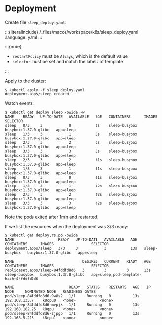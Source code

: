 # Deployment

Create file `sleep_deploy.yaml`:

:::{literalinclude} /_files/macos/workspace/k8s/sleep_deploy.yaml
:language: yaml
:::

:::{note}

- `restartPolicy` must be `Always`, which is the default value
- `selector` must be set and match the labels of template

:::

Apply to the cluster:

```console
$ kubectl apply -f sleep_deploy.yaml
deployment.apps/sleep created
```

Watch events:

```console
$ kubectl get deploy sleep -owide -w
NAME    READY   UP-TO-DATE   AVAILABLE   AGE   CONTAINERS      IMAGES                 SELECTOR
sleep   0/3     3            0           0s    sleep-busybox   busybox:1.37.0-glibc   app=sleep
sleep   1/3     3            1           1s    sleep-busybox   busybox:1.37.0-glibc   app=sleep
sleep   2/3     3            2           1s    sleep-busybox   busybox:1.37.0-glibc   app=sleep
sleep   3/3     3            3           1s    sleep-busybox   busybox:1.37.0-glibc   app=sleep
sleep   2/3     3            2           61s   sleep-busybox   busybox:1.37.0-glibc   app=sleep
sleep   1/3     3            1           61s   sleep-busybox   busybox:1.37.0-glibc   app=sleep
sleep   0/3     3            0           61s   sleep-busybox   busybox:1.37.0-glibc   app=sleep
sleep   1/3     3            1           62s   sleep-busybox   busybox:1.37.0-glibc   app=sleep
sleep   2/3     3            2           62s   sleep-busybox   busybox:1.37.0-glibc   app=sleep
sleep   3/3     3            3           62s   sleep-busybox   busybox:1.37.0-glibc   app=sleep
```

Note the pods exited after 1min and restarted.

If we list the resources when the deployment was 3/3 ready:

```console
$ kubectl get deploy,rs,po -owide
NAME                    READY   UP-TO-DATE   AVAILABLE   AGE   CONTAINERS      IMAGES                 SELECTOR
deployment.apps/sleep   3/3     3            3           13s   sleep-busybox   busybox:1.37.0-glibc   app=sleep

NAME                               DESIRED   CURRENT   READY   AGE   CONTAINERS      IMAGES                 SELECTOR
replicaset.apps/sleep-84fddfd8d6   3         3         3       13s   sleep-busybox   busybox:1.37.0-glibc   app=sleep,pod-template-hash=84fddfd8d6

NAME                         READY   STATUS    RESTARTS   AGE   IP               NODE     NOMINATED NODE   READINESS GATES
pod/sleep-84fddfd8d6-9w8s2   1/1     Running   0          13s   192.168.135.7    k8cpu0   <none>           <none>
pod/sleep-84fddfd8d6-mvpjk   1/1     Running   0          13s   192.168.182.25   k8gpu    <none>           <none>
pod/sleep-84fddfd8d6-zjpgp   1/1     Running   0          13s   192.168.5.213    k8cpu1   <none>           <none>
```
